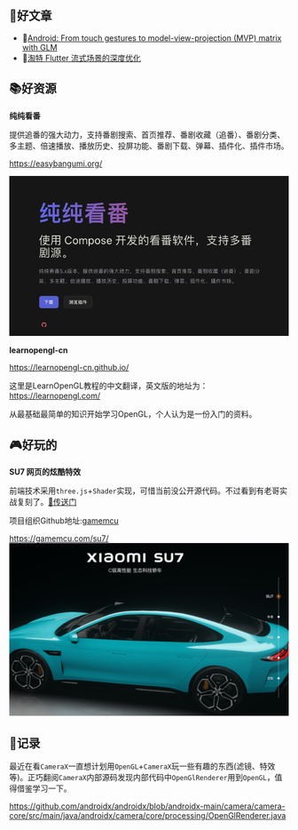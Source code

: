 ## 📖好文章
* 📄[Android: From touch gestures to model-view-projection (MVP) matrix with GLM](http://www.anandmuralidhar.com/blog/android/mvp-glm-touch/#touch-gesture)
* 📄[淘特 Flutter 流式场景的深度优化](https://mp.weixin.qq.com/s?__biz=Mzg4MjE5OTI4Mw==&mid=2247494804&idx=1&sn=dfc277b0b1eb9f101b01ba3a44bf7596&source=41#wechat_redirect)

## 📚好资源

**纯纯看番**

提供追番的强大动力，支持番剧搜索、首页推荐、番剧收藏（追番）、番剧分类、多主题、倍速播放、播放历史、投屏功能、番剧下载、弹幕、插件化、插件市场。

https://easybangumi.org/

 ![20240515165710.png](imgs/20240515165710.png)

**learnopengl-cn**

https://learnopengl-cn.github.io/

这里是LearnOpenGL教程的中文翻译，英文版的地址为：https://learnopengl.com/

从最基础最简单的知识开始学习OpenGL，个人认为是一份入门的资料。


## 🎮好玩的

**SU7 网页的炫酷特效**

前端技术采用`three.js`+`Shader`实现，可惜当前没公开源代码。不过看到有老哥实战复刻了。[🚪传送门](https://juejin.cn/post/7352762271003017252)

项目组织Github地址:[gamemcu](https://github.com/gamemcu)

https://gamemcu.com/su7/
 ![20240515164354.png](imgs/20240515164354.png)

 ## 📝记录

最近在看`CameraX`一直想计划用`OpenGL`+`CameraX`玩一些有趣的东西(滤镜、特效等)。正巧翻阅`CameraX`内部源码发现内部代码中`OpenGlRenderer`用到`OpenGL`，值得借鉴学习一下。

 https://github.com/androidx/androidx/blob/androidx-main/camera/camera-core/src/main/java/androidx/camera/core/processing/OpenGlRenderer.java

